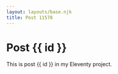 ```yaml
---
layout: layouts/base.njk
title: Post 11578
---
```


# Post {{ id }}

This is post {{ id }} in my Eleventy project.
